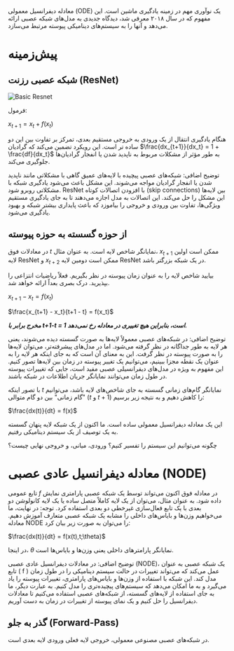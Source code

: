 معادله دیفرانسیل معمولی (ODE) یک نوآوری مهم در زمینه یادگیری ماشین است. این مفهوم که در سال ۲۰۱۸ معرفی شد، دیدگاه جدیدی به مدل‌های شبکه عصبی ارائه می‌دهد و آنها را به سیستم‌های دینامیکی پیوسته مرتبط می‌سازد.

# پیش‌زمینه
## شبکه عصبی رزنت (ResNet)
![Basic Resnet](imgs/basicresnet.JPG)

فرمول: 

$x_{t+1} = x_t + f(x_t)$

هنگام یادگیری انتقال از یک ورودی به خروجی مستقیم بعدی، تمرکز بر تفاوت بین این دو ساده تر است. این رویکرد تضمین می‌کند که گرادیان $\frac{dx_{t+1}}{dx_t} = 1 + \frac{df}{dx_t}$  به طور مؤثر از مشکلات مربوط به ناپدید شدن یا انفجار گرادیان‌ها جلوگیری می‌کند.

توضیح اضافی:
شبکه‌های عصبی پیچیده با لایه‌های عمیق گاهی با مشکلاتی مانند ناپدید شدن یا انفجار گرادیان مواجه می‌شوند. این مشکل باعث می‌شود یادگیری شبکه با مشکلاتی روبرو شود. ResNet با افزودن اتصالات کوتاه (skip connections) بین لایه‌ها این مشکل را حل می‌کند. این اتصالات به مدل اجازه می‌دهند تا به جای یادگیری مستقیم ویژگی‌ها، تفاوت بین ورودی و خروجی را بیاموزد که باعث پایداری بیشتر شبکه و بهبود یادگیری می‌شود.

## از حوزه گسسته به حوزه پیوسته

 در معادلات فوق $t$ نمایانگر شاخص لایه است. به عنوان مثال، $x_{t+1}$ ممکن است اولین لایه ResNet و  $x_{t+2}$ ممکن است دومین لایه ResNet در یک شبکه بزرگتر باشد.

بیایید شاخص لایه را به عنوان زمان پیوسته در نظر بگیریم. فعلاً ریاضیات انتزاعی را بپذیرید. درک بصری بعداً ارائه خواهد شد.

$x_{t+1} - x_t = f(x_t)$

$\frac{x_{t+1} - x_t}{t+1 - t} = f(x_t)$ 

***مخرج برابر با t+1-t = 1 است، بنابراین هیچ تغییری در معادله رخ نمی‌دهد.***

توضیح اضافی:
در شبکه‌های عصبی معمولاً لایه‌ها به صورت گسسته دیده می‌شوند، یعنی هر لایه به طور جداگانه در نظر گرفته می‌شود. اما در مدل‌های پیشرفته‌تر، می‌توان لایه‌ها را به صورت پیوسته در نظر گرفت. این به معنای آن است که به جای اینکه هر لایه را به عنوان یک نقطه مجزا ببینیم، می‌توانیم یک تغییر پیوسته در زمان بین لایه‌ها تصور کنیم. این مفهوم به ویژه در مدل‌های دیفرانسیلی عصبی مفید است، جایی که تغییرات پیوسته در طول زمان می‌توانند نمایانگر جریان اطلاعات در شبکه باشند.

با تصور اینکه $t$ نمایانگر گام‌های زمانی گسسته به جای شاخص‌های لایه باشد، می‌توانیم "گام زمانی" بین دو گام متوالی ($t$ و $t+1$) را کاهش دهیم و به نتیجه زیر برسیم:

$\frac{dx(t)}{dt} = f(x)$

این یک معادله دیفرانسیل معمولی ساده است. ما اکنون از یک شبکه لایه پنهان گسسته به یک توصیف از یک سیستم دینامیکی رفتیم.

چگونه می‌توانیم این سیستم را تفسیر کنیم؟ ورودی، میانی، و خروجی نهایی چیست؟


# معادله دیفرانسیل عادی عصبی (NODE)

تابع عمومی  $f$ در معادله فوق اکنون می‌تواند توسط یک شبکه عصبی پارامتری نمایش داده شود. به عنوان مثال، می‌توان از یک لایه کاملاً متصل ساده یا یک لایه کانولوشن دو بعدی با یک تابع فعال‌سازی غیرخطی دو بعدی استفاده کرد.
توجه: در نهایت، ما می‌خواهیم وزن‌ها و بایاس‌های داخلی را مشابه یک شبکه عصبی متعارف آموزش دهیم.
معادله NODE را می‌توان به صورت زیر بیان کرد:

$\frac{dx(t)}{dt} = f(x(t),t;\theta)$

در اینجا،  $\theta$ نمایانگر پارامترهای داخلی یعنی وزن‌ها و بایاس‌ها است.

توضیح اضافی:
در معادلات دیفرانسیل عادی عصبی (NODE)، یک شبکه عصبی به عنوان تابع \( f \) عمل می‌کند که می‌تواند تغییرات در حالت سیستم دینامیکی را در طول زمان مدل کند. این شبکه با استفاده از وزن‌ها و بایاس‌های پارامتری، تغییرات پیوسته را یاد می‌گیرد و به ما امکان می‌دهد که سیستم‌های پیچیده‌تری را مدل کنیم. به عبارت دیگر، ما به جای استفاده از لایه‌های گسسته، از شبکه‌های عصبی استفاده می‌کنیم تا معادلات دیفرانسیل را حل کنیم و یک نمای پیوسته از تغییرات در زمان به دست آوریم.

## گذر به جلو (Forward-Pass)
در شبکه‌های عصبی مصنوعی معمولی، خروجی لایه فعلی ورودی لایه بعدی است. 
